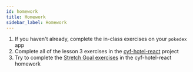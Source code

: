 ```yaml
---
id: homework
title: Homework
sidebar_label: Homework
---
```


1. If you haven't already, complete the in-class exercises on your `pokedex` app
2. Complete all of the lesson 3 exercises in the [cyf-hotel-react](https://github.com/CodeYourFuture/cyf-hotel-react#lesson-3) project
3. Try to complete the [Stretch Goal exercises](https://github.com/CodeYourFuture/cyf-hotel-react#stretch-goals) in the cyf-hotel-react homework
